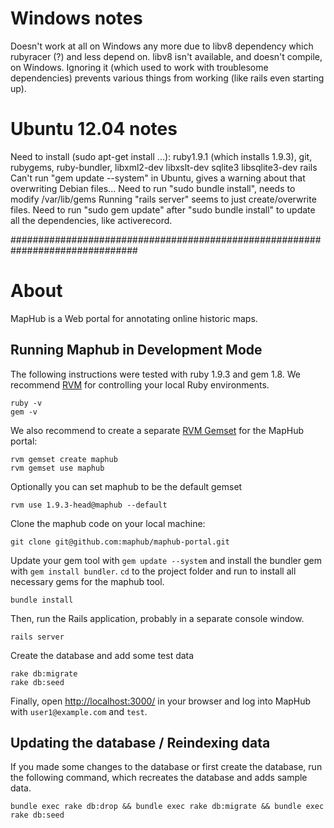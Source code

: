 # Windows notes
Doesn't work at all on Windows any more due to libv8 dependency which rubyracer (?) and less depend on. libv8 isn't available, and doesn't compile, on Windows. Ignoring it (which used to work with troublesome dependencies) prevents various things from working (like rails even starting up).

# Ubuntu 12.04 notes
Need to install (sudo apt-get install ...): ruby1.9.1 (which installs 1.9.3), git, rubygems, ruby-bundler, libxml2-dev libxslt-dev sqlite3 libsqlite3-dev rails
Can't run "gem update --system" in Ubuntu, gives a warning about that overwriting Debian files...
Need to run "sudo bundle install", needs to modify /var/lib/gems
Running "rails server" seems to just create/overwrite files.
Need to run "sudo gem update" after "sudo bundle install" to update all the dependencies, like activerecord.



###############################################################################



# About

MapHub is a Web portal for annotating online historic maps. 

## Running Maphub in Development Mode

The following instructions were tested with ruby 1.9.3 and gem 1.8. We recommend [RVM](http://beginrescueend.com/) for controlling your local Ruby environments.

    ruby -v
    gem -v
    
We also recommend to create a separate [RVM Gemset](http://beginrescueend.com/gemsets/) for the MapHub portal:

    rvm gemset create maphub
    rvm gemset use maphub

Optionally you can set maphub to be the default gemset

    rvm use 1.9.3-head@maphub --default

Clone the maphub code on your local machine:

    git clone git@github.com:maphub/maphub-portal.git

Update your gem tool with `gem update --system` and install the bundler gem with `gem install bundler`. `cd` to the project folder and run to install all necessary gems for the maphub tool.
    
    bundle install
    
Then, run the Rails application, probably in a separate console window.

    rails server
    
Create the database and add some test data

    rake db:migrate
    rake db:seed

Finally, open <http://localhost:3000/> in your browser and log into MapHub with `user1@example.com` and `test`. 


## Updating the database / Reindexing data

If you made some changes to the database or first create the database, run the following command, which recreates the database and adds sample data.

    bundle exec rake db:drop && bundle exec rake db:migrate && bundle exec rake db:seed
